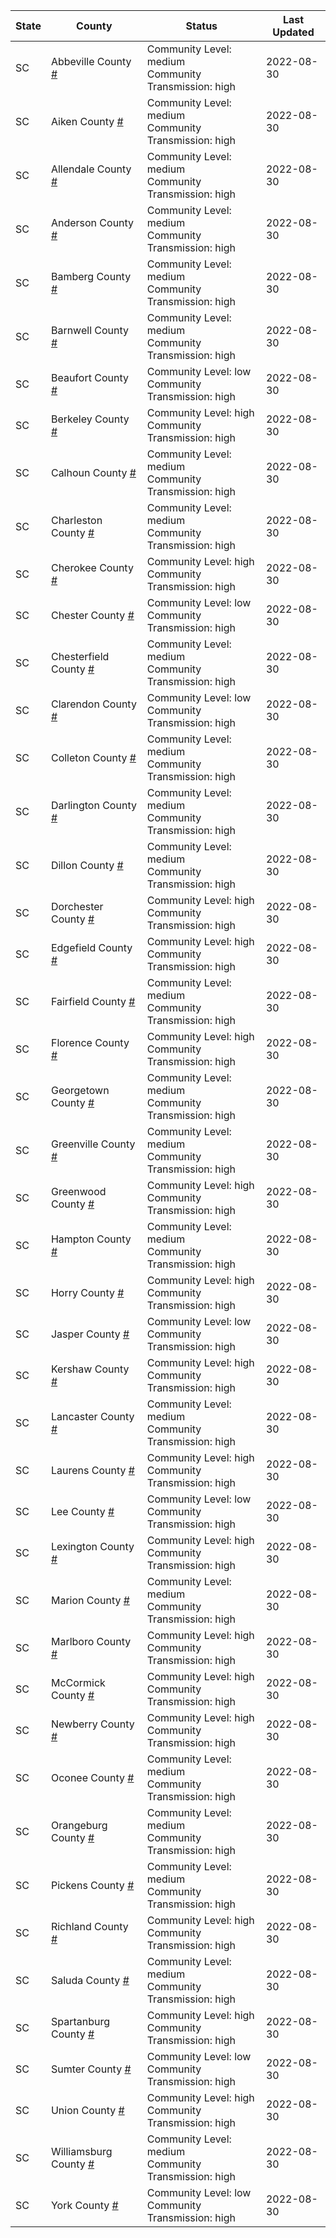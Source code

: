 State | County | Status | Last Updated
--- | --- | --- | --- 
SC | Abbeville County <a href="#abbeville_county">#</a> | <a name="abbeville_county"></a>Community Level: medium<br/>Community Transmission: high | 2022-08-30
SC | Aiken County <a href="#aiken_county">#</a> | <a name="aiken_county"></a>Community Level: medium<br/>Community Transmission: high | 2022-08-30
SC | Allendale County <a href="#allendale_county">#</a> | <a name="allendale_county"></a>Community Level: medium<br/>Community Transmission: high | 2022-08-30
SC | Anderson County <a href="#anderson_county">#</a> | <a name="anderson_county"></a>Community Level: medium<br/>Community Transmission: high | 2022-08-30
SC | Bamberg County <a href="#bamberg_county">#</a> | <a name="bamberg_county"></a>Community Level: medium<br/>Community Transmission: high | 2022-08-30
SC | Barnwell County <a href="#barnwell_county">#</a> | <a name="barnwell_county"></a>Community Level: medium<br/>Community Transmission: high | 2022-08-30
SC | Beaufort County <a href="#beaufort_county">#</a> | <a name="beaufort_county"></a>Community Level: low<br/>Community Transmission: high | 2022-08-30
SC | Berkeley County <a href="#berkeley_county">#</a> | <a name="berkeley_county"></a>Community Level: high<br/>Community Transmission: high | 2022-08-30
SC | Calhoun County <a href="#calhoun_county">#</a> | <a name="calhoun_county"></a>Community Level: medium<br/>Community Transmission: high | 2022-08-30
SC | Charleston County <a href="#charleston_county">#</a> | <a name="charleston_county"></a>Community Level: medium<br/>Community Transmission: high | 2022-08-30
SC | Cherokee County <a href="#cherokee_county">#</a> | <a name="cherokee_county"></a>Community Level: high<br/>Community Transmission: high | 2022-08-30
SC | Chester County <a href="#chester_county">#</a> | <a name="chester_county"></a>Community Level: low<br/>Community Transmission: high | 2022-08-30
SC | Chesterfield County <a href="#chesterfield_county">#</a> | <a name="chesterfield_county"></a>Community Level: medium<br/>Community Transmission: high | 2022-08-30
SC | Clarendon County <a href="#clarendon_county">#</a> | <a name="clarendon_county"></a>Community Level: low<br/>Community Transmission: high | 2022-08-30
SC | Colleton County <a href="#colleton_county">#</a> | <a name="colleton_county"></a>Community Level: medium<br/>Community Transmission: high | 2022-08-30
SC | Darlington County <a href="#darlington_county">#</a> | <a name="darlington_county"></a>Community Level: medium<br/>Community Transmission: high | 2022-08-30
SC | Dillon County <a href="#dillon_county">#</a> | <a name="dillon_county"></a>Community Level: medium<br/>Community Transmission: high | 2022-08-30
SC | Dorchester County <a href="#dorchester_county">#</a> | <a name="dorchester_county"></a>Community Level: high<br/>Community Transmission: high | 2022-08-30
SC | Edgefield County <a href="#edgefield_county">#</a> | <a name="edgefield_county"></a>Community Level: high<br/>Community Transmission: high | 2022-08-30
SC | Fairfield County <a href="#fairfield_county">#</a> | <a name="fairfield_county"></a>Community Level: medium<br/>Community Transmission: high | 2022-08-30
SC | Florence County <a href="#florence_county">#</a> | <a name="florence_county"></a>Community Level: high<br/>Community Transmission: high | 2022-08-30
SC | Georgetown County <a href="#georgetown_county">#</a> | <a name="georgetown_county"></a>Community Level: medium<br/>Community Transmission: high | 2022-08-30
SC | Greenville County <a href="#greenville_county">#</a> | <a name="greenville_county"></a>Community Level: medium<br/>Community Transmission: high | 2022-08-30
SC | Greenwood County <a href="#greenwood_county">#</a> | <a name="greenwood_county"></a>Community Level: high<br/>Community Transmission: high | 2022-08-30
SC | Hampton County <a href="#hampton_county">#</a> | <a name="hampton_county"></a>Community Level: medium<br/>Community Transmission: high | 2022-08-30
SC | Horry County <a href="#horry_county">#</a> | <a name="horry_county"></a>Community Level: high<br/>Community Transmission: high | 2022-08-30
SC | Jasper County <a href="#jasper_county">#</a> | <a name="jasper_county"></a>Community Level: low<br/>Community Transmission: high | 2022-08-30
SC | Kershaw County <a href="#kershaw_county">#</a> | <a name="kershaw_county"></a>Community Level: high<br/>Community Transmission: high | 2022-08-30
SC | Lancaster County <a href="#lancaster_county">#</a> | <a name="lancaster_county"></a>Community Level: medium<br/>Community Transmission: high | 2022-08-30
SC | Laurens County <a href="#laurens_county">#</a> | <a name="laurens_county"></a>Community Level: high<br/>Community Transmission: high | 2022-08-30
SC | Lee County <a href="#lee_county">#</a> | <a name="lee_county"></a>Community Level: low<br/>Community Transmission: high | 2022-08-30
SC | Lexington County <a href="#lexington_county">#</a> | <a name="lexington_county"></a>Community Level: high<br/>Community Transmission: high | 2022-08-30
SC | Marion County <a href="#marion_county">#</a> | <a name="marion_county"></a>Community Level: medium<br/>Community Transmission: high | 2022-08-30
SC | Marlboro County <a href="#marlboro_county">#</a> | <a name="marlboro_county"></a>Community Level: high<br/>Community Transmission: high | 2022-08-30
SC | McCormick County <a href="#mccormick_county">#</a> | <a name="mccormick_county"></a>Community Level: high<br/>Community Transmission: high | 2022-08-30
SC | Newberry County <a href="#newberry_county">#</a> | <a name="newberry_county"></a>Community Level: high<br/>Community Transmission: high | 2022-08-30
SC | Oconee County <a href="#oconee_county">#</a> | <a name="oconee_county"></a>Community Level: medium<br/>Community Transmission: high | 2022-08-30
SC | Orangeburg County <a href="#orangeburg_county">#</a> | <a name="orangeburg_county"></a>Community Level: medium<br/>Community Transmission: high | 2022-08-30
SC | Pickens County <a href="#pickens_county">#</a> | <a name="pickens_county"></a>Community Level: medium<br/>Community Transmission: high | 2022-08-30
SC | Richland County <a href="#richland_county">#</a> | <a name="richland_county"></a>Community Level: high<br/>Community Transmission: high | 2022-08-30
SC | Saluda County <a href="#saluda_county">#</a> | <a name="saluda_county"></a>Community Level: medium<br/>Community Transmission: high | 2022-08-30
SC | Spartanburg County <a href="#spartanburg_county">#</a> | <a name="spartanburg_county"></a>Community Level: high<br/>Community Transmission: high | 2022-08-30
SC | Sumter County <a href="#sumter_county">#</a> | <a name="sumter_county"></a>Community Level: low<br/>Community Transmission: high | 2022-08-30
SC | Union County <a href="#union_county">#</a> | <a name="union_county"></a>Community Level: high<br/>Community Transmission: high | 2022-08-30
SC | Williamsburg County <a href="#williamsburg_county">#</a> | <a name="williamsburg_county"></a>Community Level: medium<br/>Community Transmission: high | 2022-08-30
SC | York County <a href="#york_county">#</a> | <a name="york_county"></a>Community Level: low<br/>Community Transmission: high | 2022-08-30
